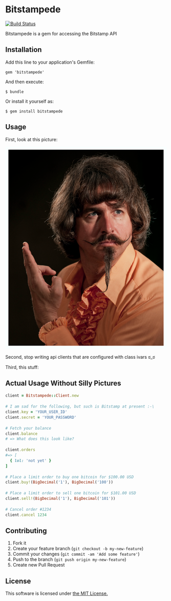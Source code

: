 # Bitstampede
[![Build Status](https://travis-ci.org/isotope11/bitstampede.png?branch=master)](https://travis-ci.org/isotope11/bitstampede)

Bitstampede is a gem for accessing the Bitstamp API

## Installation

Add this line to your application's Gemfile:

    gem 'bitstampede'

And then execute:

    $ bundle

Or install it yourself as:

    $ gem install bitstampede

## Usage

First, look at this picture:

![Legitimate Concern](./doc/legitimate_concern.png)

Second, stop writing api clients that are configured with class ivars ಠ_ಠ

Third, this stuff:

## Actual Usage Without Silly Pictures

```ruby
client = Bitstampede::Client.new

# I am sad for the following, but such is Bitstamp at present :-\
client.key = 'YOUR_USER_ID'
client.secret = 'YOUR_PASSWORD'

# Fetch your balance
client.balance
# => What does this look like?

client.orders
#=> [
  { lol: 'not yet' }
]

# Place a limit order to buy one bitcoin for $100.00 USD
client.buy!(BigDecimal('1'), BigDecimal('100'))

# Place a limit order to sell one bitcoin for $101.00 USD
client.sell!(BigDecimal('1'), BigDecimal('101'))

# Cancel order #1234
client.cancel 1234
```

## Contributing

1. Fork it
2. Create your feature branch (`git checkout -b my-new-feature`)
3. Commit your changes (`git commit -am 'Add some feature'`)
4. Push to the branch (`git push origin my-new-feature`)
5. Create new Pull Request

## License

This software is licensed under [the MIT License.](./LICENSE.md)
